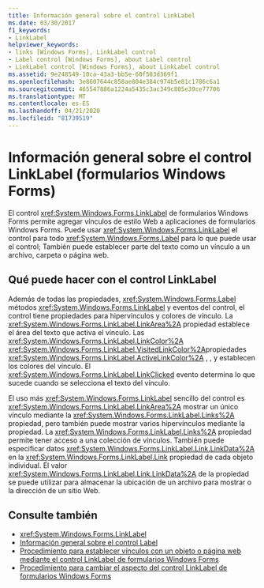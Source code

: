 ```yaml
---
title: Información general sobre el control LinkLabel
ms.date: 03/30/2017
f1_keywords:
- LinkLabel
helpviewer_keywords:
- links [Windows Forms], LinkLabel control
- Label control [Windows Forms], about Label control
- LinkLabel control [Windows Forms], about LinkLabel control
ms.assetid: 9e248549-10ca-43a3-bb5e-60f583d369f1
ms.openlocfilehash: 3e8607644c858ae804e384c974b5e81c1786c6a1
ms.sourcegitcommit: 465547886a1224a5435c3ac349c805e39ce77706
ms.translationtype: MT
ms.contentlocale: es-ES
ms.lasthandoff: 04/21/2020
ms.locfileid: "81739519"
---
```

# <a name="linklabel-control-overview-windows-forms"></a>Información general sobre el control LinkLabel (formularios Windows Forms)
El control <xref:System.Windows.Forms.LinkLabel> de formularios Windows Forms permite agregar vínculos de estilo Web a aplicaciones de formularios Windows Forms. Puede usar <xref:System.Windows.Forms.LinkLabel> el control para todo <xref:System.Windows.Forms.Label> para lo que puede usar el control; También puede establecer parte del texto como un vínculo a un archivo, carpeta o página web.  
  
## <a name="what-you-can-do-with-the-linklabel-control"></a>Qué puede hacer con el control LinkLabel  
 Además de todas las propiedades, <xref:System.Windows.Forms.Label> métodos <xref:System.Windows.Forms.LinkLabel> y eventos del control, el control tiene propiedades para hipervínculos y colores de vínculo. La <xref:System.Windows.Forms.LinkLabel.LinkArea%2A> propiedad establece el área del texto que activa el vínculo. Las <xref:System.Windows.Forms.LinkLabel.LinkColor%2A> <xref:System.Windows.Forms.LinkLabel.VisitedLinkColor%2A>propiedades <xref:System.Windows.Forms.LinkLabel.ActiveLinkColor%2A> , , y establecen los colores del vínculo. El <xref:System.Windows.Forms.LinkLabel.LinkClicked> evento determina lo que sucede cuando se selecciona el texto del vínculo.  
  
 El uso más <xref:System.Windows.Forms.LinkLabel> sencillo del control es <xref:System.Windows.Forms.LinkLabel.LinkArea%2A> mostrar un único vínculo mediante la <xref:System.Windows.Forms.LinkLabel.Links%2A> propiedad, pero también puede mostrar varios hipervínculos mediante la propiedad. La <xref:System.Windows.Forms.LinkLabel.Links%2A> propiedad permite tener acceso a una colección de vínculos. También puede especificar datos <xref:System.Windows.Forms.LinkLabel.Link.LinkData%2A> en la <xref:System.Windows.Forms.LinkLabel.Link> propiedad de cada objeto individual. El valor <xref:System.Windows.Forms.LinkLabel.Link.LinkData%2A> de la propiedad se puede utilizar para almacenar la ubicación de un archivo para mostrar o la dirección de un sitio Web.  
  
## <a name="see-also"></a>Consulte también

- <xref:System.Windows.Forms.LinkLabel>
- [Información general sobre el control Label](label-control-overview-windows-forms.md)
- [Procedimiento para establecer vínculos con un objeto o página web mediante el control LinkLabel de formularios Windows Forms](link-to-an-object-or-web-page-with-wf-linklabel-control.md)
- [Procedimiento para cambiar el aspecto del control LinkLabel de formularios Windows Forms](how-to-change-the-appearance-of-the-windows-forms-linklabel-control.md)
